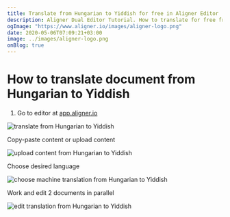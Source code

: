 ```yaml
---
title: Translate from Hungarian to Yiddish for free in Aligner Editor
description: Aligner Dual Editor Tutorial. How to translate for free from Hungarian to Yiddish. Aligner is multilingual document management platform. 
ogImage: "https://www.aligner.io/images/aligner-logo.png"
date: 2020-05-06T07:09:21+03:00
image: ../images/aligner-logo.png
onBlog: true
---
```


# How to translate document from Hungarian to Yiddish

1. Go to editor at [app.aligner.io](https://app.aligner.io "Aligner App web page")

![translate from Hungarian to Yiddish](../aligner-blank-editor.png "translate from Hungarian to Yiddish")

Copy-paste content or upload content

![upload content from Hungarian to Yiddish](../aligner-uploaded-document.png "upload content from Hungarian to Yiddish")

Choose desired language

![choose machine translation from Hungarian to Yiddish](../aligner-language-dropdown.png "choose machine translation from Hungarian to Yiddish")

Work and edit 2 documents in parallel

![edit translation from Hungarian to Yiddish](../aligner-double-sitded-editor.png "edit translation from Hungarian to Yiddish")

